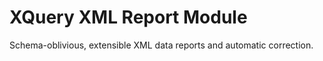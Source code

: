 XQuery XML Report Module
========================

Schema-oblivious, extensible XML data reports and automatic correction.
